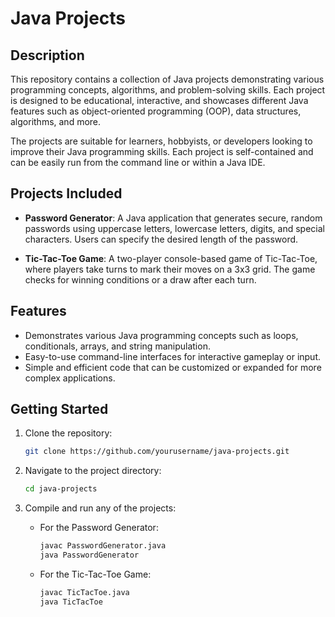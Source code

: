 # Java Projects

## Description

This repository contains a collection of Java projects demonstrating various programming concepts, algorithms, and problem-solving skills. Each project is designed to be educational, interactive, and showcases different Java features such as object-oriented programming (OOP), data structures, algorithms, and more.

The projects are suitable for learners, hobbyists, or developers looking to improve their Java programming skills. Each project is self-contained and can be easily run from the command line or within a Java IDE.

## Projects Included

- **Password Generator**: A Java application that generates secure, random passwords using uppercase letters, lowercase letters, digits, and special characters. Users can specify the desired length of the password.
  
- **Tic-Tac-Toe Game**: A two-player console-based game of Tic-Tac-Toe, where players take turns to mark their moves on a 3x3 grid. The game checks for winning conditions or a draw after each turn.

## Features

- Demonstrates various Java programming concepts such as loops, conditionals, arrays, and string manipulation.
- Easy-to-use command-line interfaces for interactive gameplay or input.
- Simple and efficient code that can be customized or expanded for more complex applications.

## Getting Started

1. Clone the repository:
   ```bash
   git clone https://github.com/yourusername/java-projects.git
   ```

2. Navigate to the project directory:
   ```bash
   cd java-projects
   ```

3. Compile and run any of the projects:
   - For the Password Generator:
     ```bash
     javac PasswordGenerator.java
     java PasswordGenerator
     ```
   - For the Tic-Tac-Toe Game:
     ```bash
     javac TicTacToe.java
     java TicTacToe
     ```
